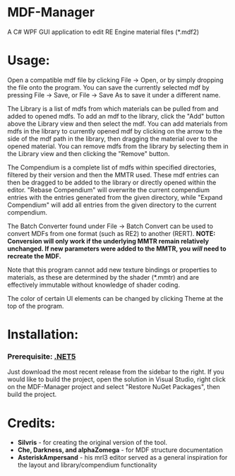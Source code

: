 # MDF-Manager
A C# WPF GUI application to edit RE Engine material files (*.mdf2)

# Usage:
Open a compatible mdf file by clicking File -> Open, or by simply dropping the file onto the program. You can save the currently selected mdf by pressing File -> Save,
or File -> Save As to save it under a different name. 

The Library is a list of mdfs from which materials can be pulled from and added to opened mdfs. To add an mdf to the library, click the "Add" button above the Library view and then select the mdf. You can add materials from mdfs in the library to currently opened mdf by clicking on the arrow to the side of the mdf path in the library, then dragging the material over to the opened material. You can remove mdfs from the library by selecting them in the Library view and then clicking the "Remove" button. 

The Compendium is a complete list of mdfs within specified directories, filtered by their version and then the MMTR used. These mdf entries can then be dragged to be added to the library or directly opened within the editor. "Rebase Compendium" will overwrite the current compendium entries with the entries generated from the given directory, while "Expand Compendium" will add all entries from the given directory to the current compendium.

The Batch Converter found under File -> Batch Convert can be used to convert MDFs from one format (such as RE2) to another (RERT). 
**NOTE: Conversion will only work if the underlying MMTR remain relatively unchanged. If new parameters were added to the MMTR, you *will* need to recreate the MDF.**

Note that this program cannot add new texture bindings or properties to materials, as these are determined by the shader (*.mmtr) and are effectively immutable without 
knowledge of shader coding.

The color of certain UI elements can be changed by clicking Theme at the top of the program.

# Installation:
### Prerequisite: [.NET5](https://dotnet.microsoft.com/en-us/download/dotnet/5.0)

Just download the most recent release from the sidebar to the right. If you would like to build the project, open the solution in Visual Studio, right click on the 
MDF-Manager project and select "Restore NuGet Packages", then build the project.

# Credits:
* **Silvris** - for creating the original version of the tool.
* **Che, Darkness, and alphaZomega** - for MDF structure documentation
* **AsteriskAmpersand** - his mrl3 editor served as a general inspiration for the layout and library/compendium functionality
